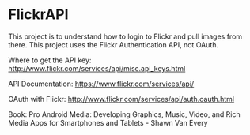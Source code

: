 FlickrAPI
=========
This project is to understand how to login to Flickr and pull images from there. This project uses the Flickr Authentication API, not OAuth.


Where to get the API key: http://www.flickr.com/services/api/misc.api_keys.html

API Documentation: https://www.flickr.com/services/api/

OAuth with Flickr: http://www.flickr.com/services/api/auth.oauth.html

Book: Pro Android Media: Developing Graphics, Music, Video, and Rich Media Apps for Smartphones and Tablets - Shawn Van Every
